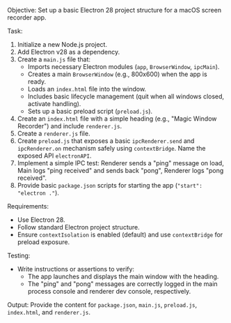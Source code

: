 Objective: Set up a basic Electron 28 project structure for a macOS screen recorder app.

Task:
1.  Initialize a new Node.js project.
2.  Add Electron v28 as a dependency.
3.  Create a `main.js` file that:
    * Imports necessary Electron modules (`app`, `BrowserWindow`, `ipcMain`).
    * Creates a main `BrowserWindow` (e.g., 800x600) when the app is ready.
    * Loads an `index.html` file into the window.
    * Includes basic lifecycle management (quit when all windows closed, activate handling).
    * Sets up a basic preload script (`preload.js`).
4.  Create an `index.html` file with a simple heading (e.g., "Magic Window Recorder") and include `renderer.js`.
5.  Create a `renderer.js` file.
6.  Create `preload.js` that exposes a basic `ipcRenderer.send` and `ipcRenderer.on` mechanism safely using `contextBridge`. Name the exposed API `electronAPI`.
7.  Implement a simple IPC test: Renderer sends a "ping" message on load, Main logs "ping received" and sends back "pong", Renderer logs "pong received".
8.  Provide basic `package.json` scripts for starting the app (`"start": "electron ."`).

Requirements:
* Use Electron 28.
* Follow standard Electron project structure.
* Ensure `contextIsolation` is enabled (default) and use `contextBridge` for preload exposure.

Testing:
* Write instructions or assertions to verify:
    * The app launches and displays the main window with the heading.
    * The "ping" and "pong" messages are correctly logged in the main process console and renderer dev console, respectively.

Output: Provide the content for `package.json`, `main.js`, `preload.js`, `index.html`, and `renderer.js`.